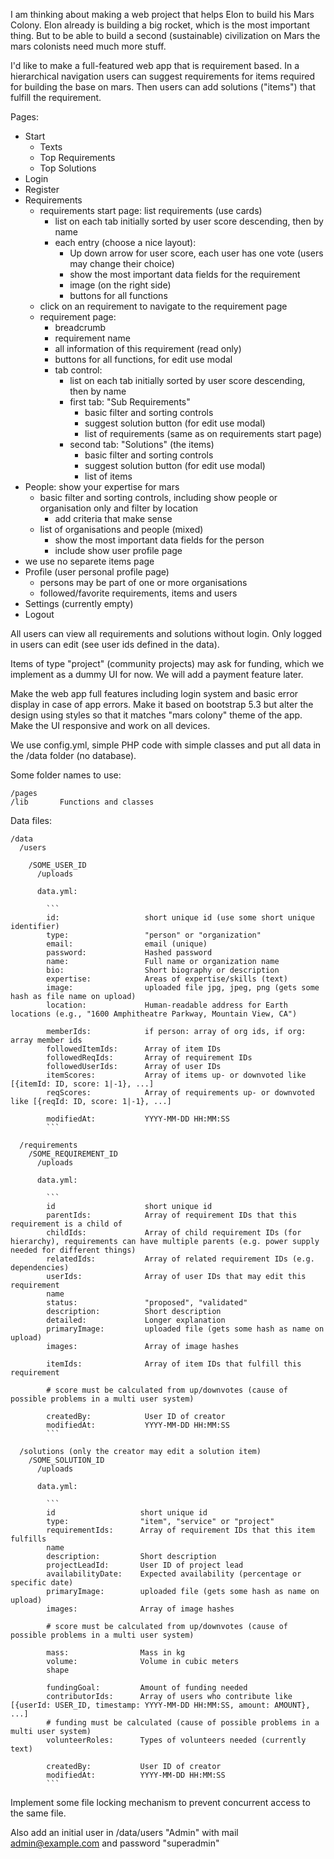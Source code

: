 
I am thinking about making a web project that helps Elon to build his Mars Colony. Elon already is building a big rocket, which is the most important thing. But to be able to build a second (sustainable) civilization on Mars the mars colonists need much more stuff.

I'd like to make a full-featured web app that is requirement based. In a hierarchical navigation users can suggest requirements for items required for building the base on mars. Then users can add solutions ("items") that fulfill the requirement.

Pages:

- Start
  - Texts
  - Top Requirements
  - Top Solutions
- Login
- Register
- Requirements
  - requirements start page: list requirements (use cards)
    - list on each tab initially sorted by user score descending, then by name
    - each entry (choose a nice layout):
      - Up down arrow for user score, each user has one vote (users may change their choice)
      - show the most important data fields for the requirement
      - image (on the right side)
      - buttons for all functions
  - click on an requirement to navigate to the requirement page
  - requirement page:
    - breadcrumb
    - requirement name
    - all information of this requirement (read only)
    - buttons for all functions, for edit use modal
    - tab control:
      - list on each tab initially sorted by user score descending, then by name
      - first tab: "Sub Requirements"
        - basic filter and sorting controls
        - suggest solution button (for edit use modal)
        - list of requirements (same as on requirements start page)
      - second tab: "Solutions" (the items)
        - basic filter and sorting controls
        - suggest solution button (for edit use modal)
        - list of items
- People: show your expertise for mars
  - basic filter and sorting controls, including show people or organisation only and filter by location
    - add criteria that make sense
  - list of organisations and people (mixed)
    - show the most important data fields for the person
    - include show user profile page
- we use no separete items page
- Profile (user personal profile page)
  - persons may be part of one or more organisations
  - followed/favorite requirements, items and users
- Settings (currently empty)
- Logout

All users can view all requirements and solutions without login. Only logged in users can edit (see user ids defined in the data).

Items of type "project" (community projects) may ask for funding, which we implement as a dummy UI for now. We will add a payment feature later.

Make the web app full features including login system and basic error display in case of app errors. Make it based on bootstrap 5.3 but alter the design using styles so that it matches "mars colony" theme of the app. Make the UI responsive and work on all devices.

We use config.yml, simple PHP code with simple classes and put all data in the /data folder (no database).

Some folder names to use:

```
/pages      
/lib       Functions and classes
```

Data files:

```
/data
  /users

    /SOME_USER_ID
      /uploads
    
      data.yml:

        ```
        id:                   short unique id (use some short unique identifier)
        type:                 "person" or "organization"
        email:                email (unique)
        password:             Hashed password
        name:                 Full name or organization name
        bio:                  Short biography or description
        expertise:            Areas of expertise/skills (text)
        image:                uploaded file jpg, jpeg, png (gets some hash as file name on upload)
        location:             Human-readable address for Earth locations (e.g., "1600 Amphitheatre Parkway, Mountain View, CA")

        memberIds:            if person: array of org ids, if org: array member ids
        followedItemIds:      Array of item IDs
        followedReqIds:       Array of requirement IDs
        followedUserIds:      Array of user IDs
        itemScores:           Array of items up- or downvoted like [{itemId: ID, score: 1|-1}, ...]
        reqScores:            Array of requirements up- or downvoted like [{reqId: ID, score: 1|-1}, ...]

        modifiedAt:           YYYY-MM-DD HH:MM:SS
        ```

  /requirements
    /SOME_REQUIREMENT_ID
      /uploads

      data.yml:

        ```
        id                    short unique id
        parentIds:            Array of requirement IDs that this requirement is a child of
        childIds:             Array of child requirement IDs (for hierarchy), requirements can have multiple parents (e.g. power supply needed for different things)
        relatedIds:           Array of related requirement IDs (e.g. dependencies)
        userIds:              Array of user IDs that may edit this requirement
        name
        status:               "proposed", "validated"
        description:          Short description
        detailed:             Longer explanation
        primaryImage:         uploaded file (gets some hash as name on upload)
        images:               Array of image hashes

        itemIds:              Array of item IDs that fulfill this requirement

        # score must be calculated from up/downvotes (cause of possible problems in a multi user system)

        createdBy:            User ID of creator
        modifiedAt:           YYYY-MM-DD HH:MM:SS
        ```

  /solutions (only the creator may edit a solution item)
    /SOME_SOLUTION_ID
      /uploads

      data.yml:

        ```
        id                   short unique id
        type:                "item", "service" or "project"
        requirementIds:      Array of requirement IDs that this item fulfills
        name
        description:         Short description
        projectLeadId:       User ID of project lead
        availabilityDate:    Expected availability (percentage or specific date)
        primaryImage:        uploaded file (gets some hash as name on upload)
        images:              Array of image hashes

        # score must be calculated from up/downvotes (cause of possible problems in a multi user system)

        mass:                Mass in kg
        volume:              Volume in cubic meters
        shape

        fundingGoal:         Amount of funding needed
        contributorIds:      Array of users who contribute like [{userId: USER_ID, timestamp: YYYY-MM-DD HH:MM:SS, amount: AMOUNT}, ...]
        # funding must be calculated (cause of possible problems in a multi user system)
        volunteerRoles:      Types of volunteers needed (currently text)

        createdBy:           User ID of creator
        modifiedAt:          YYYY-MM-DD HH:MM:SS
        ```
```

Implement some file locking mechanism to prevent concurrent access to the same file.

Also add an initial user in /data/users "Admin" with mail admin@example.com and password "superadmin"
